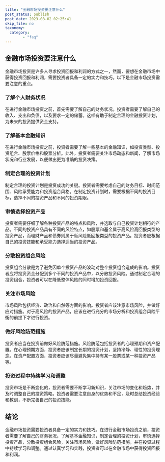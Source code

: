```yaml
---
title: "金融市场投资要注意什么"
post_status: publish
post_date: 2023-08-02 02:25:41
skip_file: no
taxonomy:
  category:
        - "faq"
---
```


## 金融市场投资要注意什么

金融市场投资是许多人寻求投资回报和利润的方式之一，然而，要想在金融市场中获得投资回报和利润，需要投资者具备一定的实力和技巧。以下是金融市场投资需要注意的重点。

### 了解个人财务状况

在进行金融市场投资之前，首先需要了解自己的财务状况。投资者需要了解自己的收入、支出和负债，以及要求一定的储蓄。这样有助于制定合理的金融投资计划，为未来的投资提供资金支持。

### 了解基本金融知识

在进行金融市场投资之前，投资者需要了解一些基本的金融知识，如投资类型、投资组合、股票价格和股票分析。此外，投资者需要关注市场动态和新闻，了解市场状况和行业发展，以便做出更为准确的投资决策。

### 制定合理的投资计划

制定合理的投资计划是投资成功的关键。投资者需要考虑自己的财务目标、时间范围、风险承受能力和投资组合风格。在制定投资计划时，需要根据不同的投资目标，选择不同的投资产品和不同的投资期限。

### 审慎选择投资产品

投资者需要仔细了解各种投资产品的特点和风险，并选取与自己投资计划相符的产品。不同的投资产品具有不同的风险特点，如股票和基金属于高风险高回报类型的投资产品，而理财产品和债券则属于低风险低回报类型的投资产品。投资者应根据自己的投资技能和承受能力选择适当的投资产品。

### 分散投资组合风险

投资组合分散是为了避免因单个投资产品的波动对整个投资组合造成的影响。投资者应将投资资金分配到多个不同的投资产品中，以分散投资风险。通过制定合理的投资组合，投资者可以在降低整体风险的同时增加投资回报。

### 关注市场风险

市场风险包括经济、政治和自然等方面的影响。投资者应该注意市场风险，并做好应对措施。对于高风险的投资产品，应该在进行充分的市场分析和投资组合风险平衡的前提下才进行投资。

### 做好风险防范措施

投资者应当在投资前做好风险防范措施。风险防范包括投资者的心理预期和资产配置。在心理预期方面，投资者应该制定长期的投资计划，坚持冷静、理性的投资理念。在资产配置方面，投资者应该尽量避免集中持有某一股票或某一种投资产品等。

### 投资过程中持续学习和调整

投资市场是不断变化的，投资者需要不断学习新知识，关注市场的变化和趋势，并及时调整自己的投资策略。投资者需要注意自身的优势和不足，及时总结投资经验和教训，不断完善自己的投资技能。

## 结论

金融市场投资需要投资者具备一定的实力和技巧。在进行金融市场投资之前，投资者需要了解自己的财务状况，了解基本金融知识，制定合理的投资计划，审慎选择投资产品，分散投资组合风险，关注市场风险，做好风险防范措施，并在投资过程中持续学习和调整。通过认真学习和实践，投资者可以在金融市场中获得投资回报和利润。
